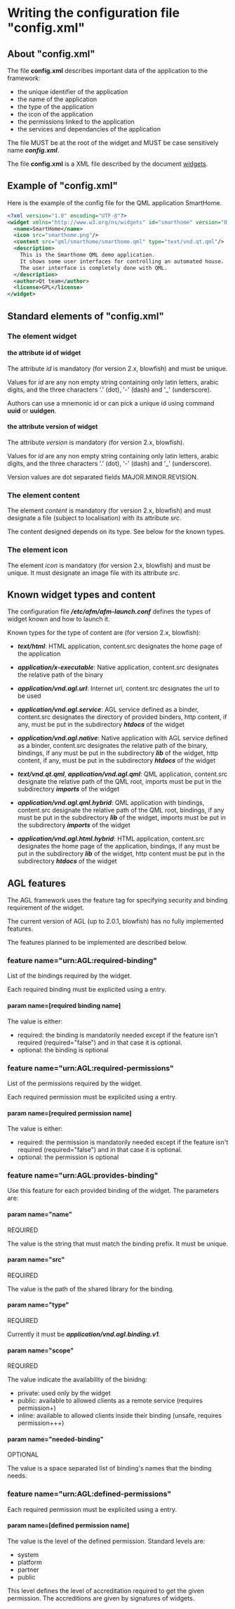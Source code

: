Writing the configuration file "config.xml"
===========================================

About "config.xml"
------------------

The file **config.xml** describes important data of the application
to the framework:

- the unique identifier of the application
- the name of the application
- the type of the application
- the icon of the application
- the permissions linked to the application
- the services and dependancies of the application

The file MUST be at the root of the widget and MUST be case sensitively name
***config.xml***.

The file **config.xml** is a XML file described by the document
[widgets].

Example of "config.xml"
-----------------------

Here is the example of the config file for the QML application SmartHome.

```xml
<?xml version="1.0" encoding="UTF-8"?>
<widget xmlns="http://www.w3.org/ns/widgets" id="smarthome" version="0.1">
  <name>SmartHome</name>
  <icon src="smarthome.png"/>
  <content src="qml/smarthome/smarthome.qml" type="text/vnd.qt.qml"/>
  <description>
	This is the Smarthome QML demo application.
	It shows some user interfaces for controlling an automated house.
	The user interface is completely done with QML.
  </description>
  <author>Qt team</author>
  <license>GPL</license>
</widget>
```

Standard elements of "config.xml"
---------------------------------

### The element widget

#### the attribute id of widget

The attribute *id* is mandatory (for version 2.x, blowfish) and must be unique.

Values for *id* are any non empty string containing only latin letters,
arabic digits, and the three characters '.' (dot), '-' (dash) and
'_' (underscore).

Authors can use a mnemonic id or can pick a unique id using
command **uuid** or **uuidgen**.

#### the attribute version of widget

The attribute *version* is mandatory (for version 2.x, blowfish).

Values for *id* are any non empty string containing only latin letters,
arabic digits, and the three characters '.' (dot), '-' (dash) and
'_' (underscore).

Version values are dot separated fields MAJOR.MINOR.REVISION.

### The element content

The element *content* is mandatory (for version 2.x, blowfish) and must designate a file
(subject to localisation) with its attribute *src*.

The content designed depends on its type. See below for the known types.

### The element icon

The element *icon* is mandatory (for version 2.x, blowfish) and must
be unique. It must designate an image file with its attribute *src*.

Known widget types and content
------------------------------

The configuration file ***/etc/afm/afm-launch.conf*** defines the types
of widget known and how to launch it.

Known types for the type of content are (for version 2.x, blowfish):

- ***text/html***: 
   HTML application,
   content.src designates the home page of the application

- ***application/x-executable***:
   Native application,
   content.src designates the relative path of the binary

- ***application/vnd.agl.url***:
   Internet url,
   content.src designates the url to be used

- ***application/vnd.agl.service***:
   AGL service defined as a binder,
   content.src designates the directory of provided binders,
   http content, if any, must be put in the subdirectory ***htdocs*** of the widget

- ***application/vnd.agl.native***:
   Native application with AGL service defined as a binder,
   content.src designates the relative path of the binary,
   bindings, if any must be put in the subdirectory ***lib*** of the widget,
   http content, if any, must be put in the subdirectory ***htdocs*** of the widget

- ***text/vnd.qt.qml***, ***application/vnd.agl.qml***:
   QML application,
   content.src designate the relative path of the QML root,
   imports must be put in the subdirectory ***imports*** of the widget

- ***application/vnd.agl.qml.hybrid***:
   QML application with bindings,
   content.src designate the relative path of the QML root,
   bindings, if any must be put in the subdirectory ***lib*** of the widget,
   imports must be put in the subdirectory ***imports*** of the widget

- ***application/vnd.agl.html.hybrid***:
   HTML application,
   content.src designates the home page of the application,
   bindings, if any must be put in the subdirectory ***lib*** of the widget,
   http content must be put in the subdirectory ***htdocs*** of the widget


AGL features
------------

The AGL framework uses the feature tag for specifying security and binding
requirement of the widget.

The current version of AGL (up to 2.0.1, blowfish) has no fully implemented
features.

The features planned to be implemented are described below.

### feature name="urn:AGL:required-binding"

List of the bindings required by the widget.

Each required binding must be explicited using a <param> entry.

#### param name=[required binding name]

The value is either:

- required: the binding is mandatorily needed except if the feature
isn't required (required="false") and in that case it is optional.
- optional: the binding is optional

### feature name="urn:AGL:required-permissions"

List of the permissions required by the widget.

Each required permission must be explicited using a <param> entry.

#### param name=[required permission name]

The value is either:

- required: the permission is mandatorily needed except if the feature
isn't required (required="false") and in that case it is optional.
- optional: the permission is optional

### feature name="urn:AGL:provides-binding"

Use this feature for each provided binding of the widget.
The parameters are:

#### param name="name"

REQUIRED

The value is the string that must match the binding prefix.
It must be unique.

#### param name="src"

REQUIRED

The value is the path of the shared library for the binding.

#### param name="type"

REQUIRED

Currently it must be ***application/vnd.agl.binding.v1***.


#### param name="scope"

REQUIRED

The value indicate the availability of the binidng:

- private: used only by the widget
- public: available to allowed clients as a remote service (requires permission+)
- inline: available to allowed clients inside their binding (unsafe, requires permission+++)

#### param name="needed-binding"

OPTIONAL

The value is a space separated list of binding's names that the binding needs.

### feature name="urn:AGL:defined-permissions"

Each required permission must be explicited using a <param> entry.

#### param name=[defined permission name]

The value is the level of the defined permission.
Standard levels are: 

- system
- platform
- partner
- public

This level defines the level of accreditation required to get the given
permission. The accreditions are given by signatures of widgets.



[widgets]:          http://www.w3.org/TR/widgets                                    "Packaged Web Apps"
[widgets-digsig]:   http://www.w3.org/TR/widgets-digsig                             "XML Digital Signatures for Widgets"
[libxml2]:          http://xmlsoft.org/html/index.html                              "libxml2"
[app-manifest]:     http://www.w3.org/TR/appmanifest                                "Web App Manifest"

